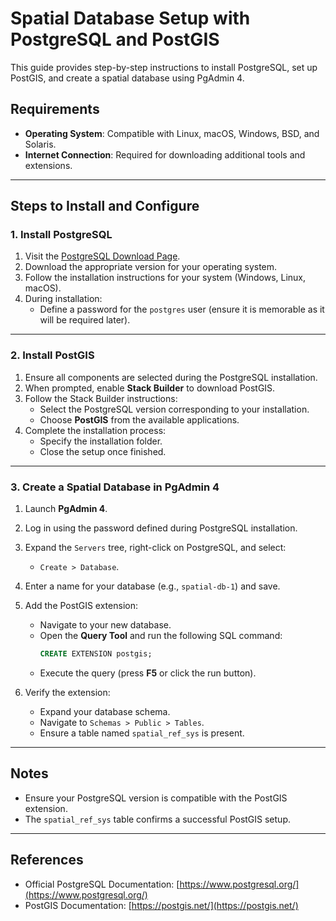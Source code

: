 # Spatial Database Setup with PostgreSQL and PostGIS

This guide provides step-by-step instructions to install PostgreSQL, set up PostGIS, and create a spatial database using PgAdmin 4.

## Requirements
- **Operating System**: Compatible with Linux, macOS, Windows, BSD, and Solaris.
- **Internet Connection**: Required for downloading additional tools and extensions.

---

## Steps to Install and Configure

### 1. Install PostgreSQL
1. Visit the [PostgreSQL Download Page](https://www.postgresql.org/download/).
2. Download the appropriate version for your operating system.
3. Follow the installation instructions for your system (Windows, Linux, macOS).
4. During installation:
   - Define a password for the `postgres` user (ensure it is memorable as it will be required later).

---

### 2. Install PostGIS
1. Ensure all components are selected during the PostgreSQL installation.
2. When prompted, enable **Stack Builder** to download PostGIS.
3. Follow the Stack Builder instructions:
   - Select the PostgreSQL version corresponding to your installation.
   - Choose **PostGIS** from the available applications.
4. Complete the installation process:
   - Specify the installation folder.
   - Close the setup once finished.

---

### 3. Create a Spatial Database in PgAdmin 4
1. Launch **PgAdmin 4**.
2. Log in using the password defined during PostgreSQL installation.
3. Expand the `Servers` tree, right-click on PostgreSQL, and select:
   - `Create > Database`.
4. Enter a name for your database (e.g., `spatial-db-1`) and save.
5. Add the PostGIS extension:
   - Navigate to your new database.
   - Open the **Query Tool** and run the following SQL command:
     ```sql
     CREATE EXTENSION postgis;
     ```
   - Execute the query (press **F5** or click the run button).

6. Verify the extension:
   - Expand your database schema.
   - Navigate to `Schemas > Public > Tables`.
   - Ensure a table named `spatial_ref_sys` is present.

---

## Notes
- Ensure your PostgreSQL version is compatible with the PostGIS extension.
- The `spatial_ref_sys` table confirms a successful PostGIS setup.

---

## References
- Official PostgreSQL Documentation: [https://www.postgresql.org/](https://www.postgresql.org/)
- PostGIS Documentation: [https://postgis.net/](https://postgis.net/)
